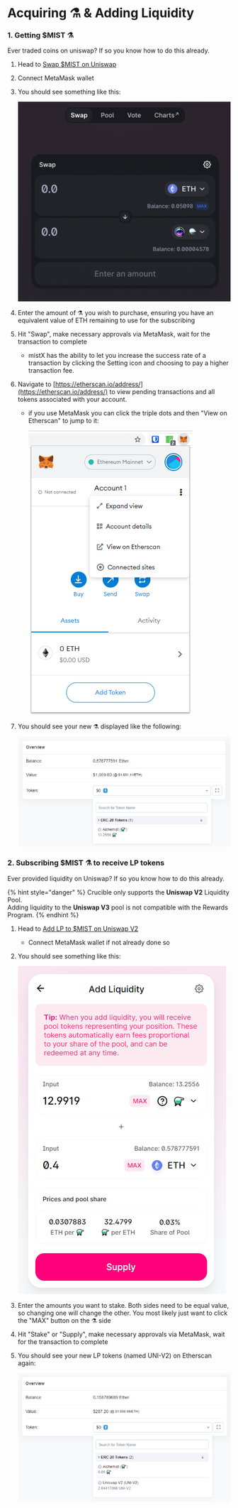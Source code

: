 # Acquiring ⚗️ & Adding Liquidity

### 1. Getting $MIST ⚗️

Ever traded coins on uniswap? If so you know how to do this already.

1. Head to [Swap $MIST on Uniswap](https://swap.mist.alchemist.wtf)
2. Connect MetaMask wallet
3.  You should see something like this:

    &#x20;<img src=".gitbook/assets/Screenshot 2022-06-27 at 17.30.10.png" alt="" data-size="original">&#x20;
4. Enter the amount of ⚗️ you wish to purchase, ensuring you have an equivalent value of ETH remaining to use for the subscribing
5. Hit "Swap", make necessary approvals via MetaMask, wait for the transaction to complete
   * mistX has the ability to let you increase the success rate of a transaction by clicking the Setting icon and choosing to pay a higher transaction fee.
6. Navigate to [https://etherscan.io/address/](https://etherscan.io/address/) to view pending transactions and all tokens associated with your account.
   *   if you use MetaMask you can click the triple dots and then "View on Etherscan" to jump to it:

       ![](.gitbook/assets/jdzodqp.png)
7.  You should see your new ⚗️ displayed like the following:

    &#x20;![](.gitbook/assets/bf9wsrg.png)

### 2. Subscribing $MIST ⚗️ to receive LP tokens

Ever provided liquidity on Uniswap? If so you know how to do this already.

{% hint style="danger" %}
Crucible only supports the **Uniswap V2** Liquidity Pool. \
Adding liquidity to the **Uniswap V3** pool is not compatible with the Rewards Program.
{% endhint %}

1. Head to [Add LP to $MIST on Uniswap V2](https://app.uniswap.org/#/add/v2/0x88acdd2a6425c3faae4bc9650fd7e27e0bebb7ab/ETH)
   * Connect MetaMask wallet if not already done so
2.  You should see something like this:

    &#x20;![](.gitbook/assets/7paieyf.png)
3. Enter the amounts you want to stake. Both sides need to be equal value, so changing one will change the other. You most likely just want to click the "MAX" button on the ⚗️ side
4. Hit "Stake" or "Supply", make necessary approvals via MetaMask, wait for the transaction to complete
5.  You should see your new LP tokens (named UNI-V2) on Etherscan again:

    &#x20;![](.gitbook/assets/6haohgw.png)

##
